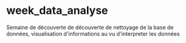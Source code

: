 # week_data_analyse

Semaine de découverte de découverte de nettoyage de la base de données, visualisation d'informations au vu d'interpreter les données

